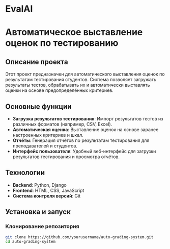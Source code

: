 # EvalAI
# Автоматическое выставление оценок по тестированию

## Описание проекта

Этот проект предназначен для автоматического выставления оценок по результатам тестирования студентов. Система позволяет загружать результаты тестов, обрабатывать их и автоматически выставлять оценки на основе предопределённых критериев.

## Основные функции

- **Загрузка результатов тестирования**: Импорт результатов тестов из различных форматов (например, CSV, Excel).
- **Автоматическая оценка**: Выставление оценок на основе заранее настроенных критериев и шкал.
- **Отчёты**: Генерация отчётов по результатам тестирования для преподавателей и студентов.
- **Интерфейс пользователя**: Удобный веб-интерфейс для загрузки результатов тестирования и просмотра отчётов.

## Технологии

- **Backend**: Python, Django
- **Frontend**: HTML, CSS, JavaScript
- **Система контроля версий**: Git

## Установка и запуск

### Клонирование репозитория

```sh
git clone https://github.com/yourusername/auto-grading-system.git
cd auto-grading-system
